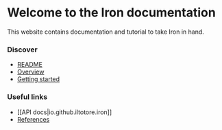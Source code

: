 # Welcome to the Iron documentation

This website contains documentation and tutorial to take Iron in hand.

### Discover

- [README](https://github.com/Iltotore/iron)
- [Overview](overview.md)
- [Getting started](getting-started.md)

### Useful links

- [[API docs|io.github.iltotore.iron]]
- [References](reference/index.md)
